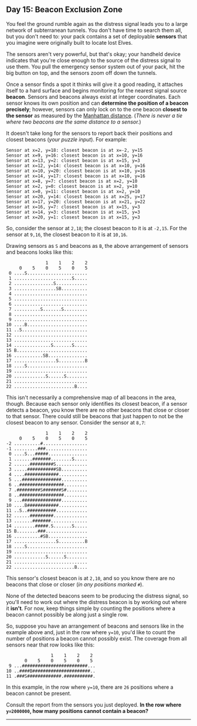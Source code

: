 ## Day 15: Beacon Exclusion Zone

You feel the ground rumble again as the distress signal leads you to a large network of 
subterranean tunnels. You don't have time to search them all, but you don't need to: 
your pack contains a set of deployable **sensors** that you imagine were originally built 
to locate lost Elves.

The sensors aren't very powerful, but that's okay; your handheld device indicates that 
you're close enough to the source of the distress signal to use them. You pull the emergency 
sensor system out of your pack, hit the big button on top, and the sensors zoom off down the 
tunnels.

Once a sensor finds a spot it thinks will give it a good reading, it attaches itself to a 
hard surface and begins monitoring for the nearest signal source **beacon**. Sensors and 
beacons always exist at integer coordinates. Each sensor knows its own position and can 
**determine the position of a beacon precisely**; however, sensors can only lock on to the 
one beacon **closest to the sensor** as measured by the 
[Manhattan distance](https://en.wikipedia.org/wiki/Taxicab_geometry). (_There is never a 
tie where two beacons are the same distance to a sensor._)

It doesn't take long for the sensors to report back their positions and closest beacons 
(_your puzzle input_). For example:

```
Sensor at x=2, y=18: closest beacon is at x=-2, y=15
Sensor at x=9, y=16: closest beacon is at x=10, y=16
Sensor at x=13, y=2: closest beacon is at x=15, y=3
Sensor at x=12, y=14: closest beacon is at x=10, y=16
Sensor at x=10, y=20: closest beacon is at x=10, y=16
Sensor at x=14, y=17: closest beacon is at x=10, y=16
Sensor at x=8, y=7: closest beacon is at x=2, y=10
Sensor at x=2, y=0: closest beacon is at x=2, y=10
Sensor at x=0, y=11: closest beacon is at x=2, y=10
Sensor at x=20, y=14: closest beacon is at x=25, y=17
Sensor at x=17, y=20: closest beacon is at x=21, y=22
Sensor at x=16, y=7: closest beacon is at x=15, y=3
Sensor at x=14, y=3: closest beacon is at x=15, y=3
Sensor at x=20, y=1: closest beacon is at x=15, y=3
```

So, consider the sensor at `2,18`; the closest beacon to it is at `-2,15`. For the sensor 
at `9,16`, the closest beacon to it is at `10,16`.

Drawing sensors as `S` and beacons as `B`, the above arrangement of sensors and beacons 
looks like this:

```
               1    1    2    2
     0    5    0    5    0    5
 0 ....S.......................
 1 ......................S.....
 2 ...............S............
 3 ................SB..........
 4 ............................
 5 ............................
 6 ............................
 7 ..........S.......S.........
 8 ............................
 9 ............................
10 ....B.......................
11 ..S.........................
12 ............................
13 ............................
14 ..............S.......S.....
15 B...........................
16 ...........SB...............
17 ................S..........B
18 ....S.......................
19 ............................
20 ............S......S........
21 ............................
22 .......................B....
```

This isn't necessarily a comprehensive map of all beacons in the area, though. Because 
each sensor only identifies its closest beacon, if a sensor detects a beacon, you know 
there are no other beacons that close or closer to that sensor. There could still be 
beacons that just happen to not be the closest beacon to any sensor. Consider the sensor 
at `8,7`:

```
               1    1    2    2
     0    5    0    5    0    5
-2 ..........#.................
-1 .........###................
 0 ....S...#####...............
 1 .......#######........S.....
 2 ......#########S............
 3 .....###########SB..........
 4 ....#############...........
 5 ...###############..........
 6 ..#################.........
 7 .#########S#######S#........
 8 ..#################.........
 9 ...###############..........
10 ....B############...........
11 ..S..###########............
12 ......#########.............
13 .......#######..............
14 ........#####.S.......S.....
15 B........###................
16 ..........#SB...............
17 ................S..........B
18 ....S.......................
19 ............................
20 ............S......S........
21 ............................
22 .......................B....
```

This sensor's closest beacon is at `2,10`, and so you know there are no beacons that 
close or closer (_in any positions marked `#`_).

None of the detected beacons seem to be producing the distress signal, so you'll need 
to work out where the distress beacon is by working out where it **isn't**. For now, 
keep things simple by counting the positions where a beacon cannot possibly be along 
just a single row.

So, suppose you have an arrangement of beacons and sensors like in the example above and, 
just in the row where `y=10`, you'd like to count the number of positions a beacon cannot 
possibly exist. The coverage from all sensors near that row looks like this:

```
                 1    1    2    2
       0    5    0    5    0    5
 9 ...#########################...
10 ..####B######################..
11 .###S#############.###########.
```

In this example, in the row where `y=10`, there are `26` positions where a beacon cannot 
be present.

Consult the report from the sensors you just deployed. **In the row where `y=2000000`, 
how many positions cannot contain a beacon?**


---
